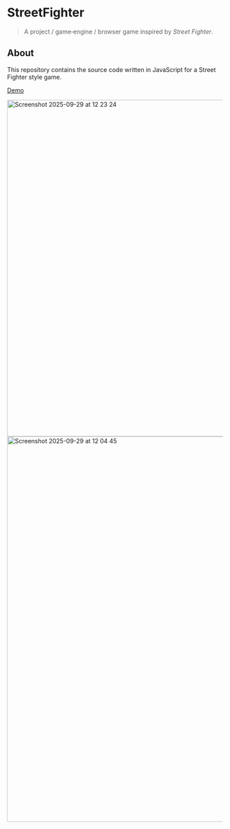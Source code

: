 # StreetFighter

> A project / game‑engine / browser game inspired by *Street Fighter*.

## About

This repository contains the source code written in JavaScript for a Street Fighter style game. 

[Demo](https://angelbelroth.github.io/game-StreetFighter/)

<img width="1600" height="786" alt="Screenshot 2025-09-29 at 12 23 24" src="https://github.com/user-attachments/assets/0e113399-a4c5-4705-9256-20a5e9389547" />
<img width="1600" height="900" alt="Screenshot 2025-09-29 at 12 04 45" src="https://github.com/user-attachments/assets/55c6b8ef-a1fb-42ac-acb9-b32039e277d6" />
